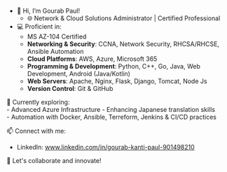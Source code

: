 - 👋 Hi, I’m Gourab Paul!
  - 🌐 Network & Cloud Solutions Administrator | Certified Professional
- 💻 Proficient in:
  - MS AZ-104 Certified
  - **Networking & Security**: CCNA, Network Security, RHCSA/RHCSE, Ansible Automation  
  - **Cloud Platforms**: AWS, Azure, Microsoft 365  
  - **Programming & Development**: Python, C++, Go, Java, Web Development, Android (Java/Kotlin)  
  - **Web Servers**: Apache, Nginx, Flask, Django, Tomcat, Node Js 
  - **Version Control**: Git & GitHub  

🌟 Currently exploring:  
    - Advanced Azure Infrastructure 
    - Enhancing Japanese translation skills  
    - Automation with Docker, Ansible, Terreform, Jenkins & CI/CD practices  

📫 Connect with me:  
  - LinkedIn: www.linkedin.com/in/gourab-kanti-paul-901498210  

🚀 Let's collaborate and innovate!


<!---
paulgourab/paulgourab is a ✨ special ✨ repository because its `README.md` (this file) appears on your GitHub profile.
You can click the Preview link to take a look at your changes.
--->
